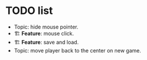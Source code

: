 # TODO list

- Topic: hide mouse pointer.
- 🏗️ **Feature**: mouse click.
- 🏗️ **Feature**: save and load.
- Topic: move player back to the center on new game.
